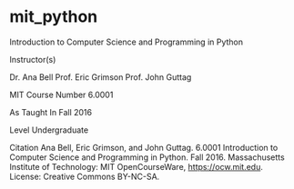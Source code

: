 # mit_python

Introduction to Computer Science and Programming in Python

Instructor(s)

Dr. Ana Bell
Prof. Eric Grimson
Prof. John Guttag

MIT Course Number
6.0001

As Taught In
Fall 2016

Level
Undergraduate

Citation
Ana Bell, Eric Grimson, and John Guttag. 6.0001 Introduction to Computer Science and Programming in Python. Fall 2016. Massachusetts Institute of Technology: MIT OpenCourseWare, https://ocw.mit.edu. License: Creative Commons BY-NC-SA.
